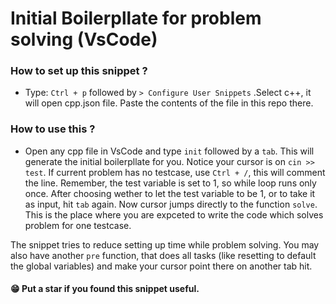# Initial Boilerpllate for problem solving (VsCode)

### How to set up this snippet ?
- Type: ```Ctrl + p``` followed by ```> Configure User Snippets``` .Select c++, it will open cpp.json file. Paste the contents of the file in this repo there.

### How to use this ?
- Open any cpp file in VsCode and type ```init``` followed by a ```tab```. This will generate the initial boilerpllate for you. Notice your cursor is on ```cin >> test```. If current problem has no testcase, use ```Ctrl + /```, this will comment the line. Remember, the test variable is set to 1, so while loop runs only once. After choosing wether to let the test variable to be 1, or to take it as input, hit ```tab``` again. Now cursor jumps directly to the function ```solve```. This is the place where you are expceted to write the code which solves problem for one testcase.


The snippet tries to reduce setting up time while problem solving. You may also have another ```pre``` function, that does all tasks (like resetting to default the global variables) and make your cursor point there on another tab hit.

#### :grin: Put a star if you found this snippet useful.